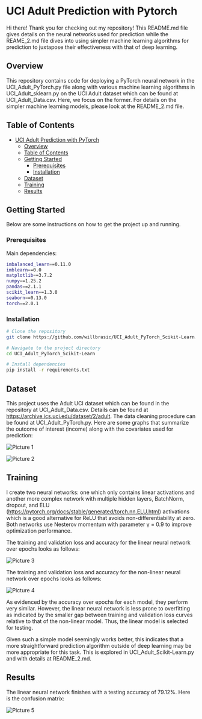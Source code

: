 

# UCI Adult Prediction with Pytorch

Hi there! Thank you for checking out my repository! This README.md file gives
details on the neural networks used for prediction while the REAME_2.md file
dives into using simpler machine learning algorithms for prediction to juxtapose
their effectiveness with that of deep learning.

## Overview

This repository contains code for deploying a PyTorch neural network in the UCI_Adult_PyTorch.py file
along with various machine learning algorithms in UCI_Adult_sklearn.py on the UCI Adult dataset
which can be found at UCI_Adult_Data.csv. Here, we focus on the former. For details on
the simpler machine learning models, please look at the README_2.md file.

## Table of Contents

- [UCI Adult Prediction with PyTorch](#project-name)
  - [Overview](#overview)
  - [Table of Contents](#table-of-contents)
  - [Getting Started](#getting-started)
    - [Prerequisites](#prerequisites)
    - [Installation](#installation)
  - [Dataset](#dataset)
  - [Training](#training)
  - [Results](#results)

## Getting Started

Below are some instructions on how to get the project up and running.

### Prerequisites

Main dependencies:

```bash
imbalanced_learn==0.11.0
imblearn==0.0
matplotlib==3.7.2
numpy==1.25.2
pandas==2.1.1
scikit_learn==1.3.0
seaborn==0.13.0
torch==2.0.1
```

### Installation

```bash
# Clone the repository
git clone https://github.com/willbrasic/UCI_Adult_PyTorch_Scikit-Learn.git

# Navigate to the project directory
cd UCI_Adult_PyTorch_Scikit-Learn

# Install dependencies
pip install -r requirements.txt
```

## Dataset

This project uses the Adult UCI dataset which can be found in the repository at
UCI_Adult_Data.csv. Details can be found at https://archive.ics.uci.edu/dataset/2/adult.
The data cleaning procedure can be found at UCI_Adult_PyTorch.py. Here are some graphs
that summarize the outcome of interest (income) along with the covariates used
for prediction:

![Picture 1](https://github.com/willbrasic/UCI_Adult_PyTorch_sklearn/blob/main/UCI_Adult_Pictures/UCI_Adult_Picture_1.png)

![Picture 2](https://github.com/willbrasic/UCI_Adult_PyTorch_sklearn/blob/main/UCI_Adult_Pictures/UCI_Adult_Picture_2.png)

## Training

I create two neural networks: one which only contains linear activations
and another more complex network with multiple hidden layers, BatchNorm, dropout,
and ELU (https://pytorch.org/docs/stable/generated/torch.nn.ELU.html) activations
which is a good alternative for ReLU that avoids non-differentiability at zero.
Both networks use Nesterov momentum with parameter γ = 0.9 to improve
optimization performance.

The training and validation loss and accuracy for the linear neural network
over epochs looks as follows:

![Picture 3](https://github.com/willbrasic/UCI_Adult_PyTorch_sklearn/blob/main/UCI_Adult_Pictures/UCI_Adult_Picture_3.png)

The training and validation loss and accuracy for the non-linear neural network
over epochs looks as follows:

![Picture 4](https://github.com/willbrasic/UCI_Adult_PyTorch_sklearn/blob/main/UCI_Adult_Pictures/UCI_Adult_Picture_4.png)

As evidenced by the accuracy over epochs for each model, they perform very similar.
However, the linear neural network is less prone to overfitting as indicated by
the smaller gap between training and validation loss curves relative to that of
the non-linear model. Thus, the linear model is selected for testing.

Given such a simple model seemingly works better, this indicates that a more straightforward
prediction algorithm outside of deep learning may be more appropriate for this task.
This is explored in UCI_Adult_Scikit-Learn.py and with details at README_2.md.

## Results

The linear neural network finishes with a testing accuracy of 79.12%. Here is
the confusion matrix:

![Picture 5](https://github.com/willbrasic/UCI_Adult_PyTorch_sklearn/blob/main/UCI_Adult_Pictures/UCI_Adult_Picture_5.png)
